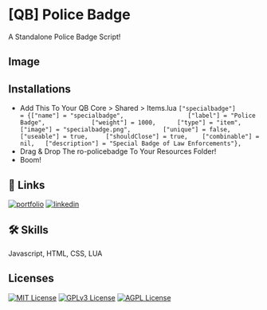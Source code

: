 
# [QB] Police Badge

A Standalone Police Badge Script!

## Image

## Installations

- Add This To Your QB Core > Shared > Items.lua	
`["specialbadge"]                 = {["name"] = "specialbadge",                  ["label"] = "Police Badge",             ["weight"] = 1000,      ["type"] = "item",      ["image"] = "specialbadge.png",         ["unique"] = false,     ["useable"] = true,     ["shouldClose"] = true,    ["combinable"] = nil,   ["description"] = "Special Badge of Law Enforcements"},`
- Drag & Drop The ro-policebadge To Your Resources Folder!
- Boom!


## 🔗 Links
[![portfolio](https://img.shields.io/badge/my_portfolio-000?style=for-the-badge&logo=ko-fi&logoColor=white)](https://linktr.ee/roski123)
[![linkedin](https://img.shields.io/badge/instagram-0A66C2?style=for-the-badge&logo=instagram&logoColor=white)](https://www.instagram.com/parikshitgg/)



## 🛠 Skills
Javascript, HTML, CSS, LUA


## Licenses

[![MIT License](https://img.shields.io/badge/License-MIT-green.svg)](https://choosealicense.com/licenses/mit/)
[![GPLv3 License](https://img.shields.io/badge/License-GPL%20v3-yellow.svg)](https://opensource.org/licenses/)
[![AGPL License](https://img.shields.io/badge/license-AGPL-blue.svg)](http://www.gnu.org/licenses/agpl-3.0)

